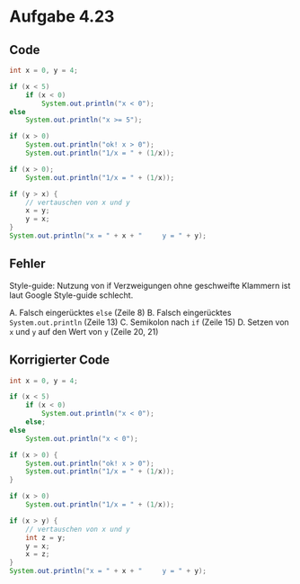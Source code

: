 # Aufgabe 4.23
## Code
```java
int x = 0, y = 4;

if (x < 5)
    if (x < 0)
        System.out.println("x < 0");
else
    System.out.println("x >= 5");

if (x > 0)
    System.out.println("ok! x > 0");
    System.out.println("1/x = " + (1/x));

if (x > 0);
    System.out.println("1/x = " + (1/x));

if (y > x) {
    // vertauschen von x und y
    x = y;
    y = x;
}
System.out.println("x = " + x + "     y = " + y);
```

## Fehler
Style-guide:
Nutzung von if Verzweigungen ohne geschweifte Klammern ist laut Google Style-guide schlecht.

A. Falsch eingerücktes `else` (Zeile 8)
B. Falsch eingerücktes `System.out.println` (Zeile 13)
C. Semikolon nach `if` (Zeile 15)
D. Setzen von `x` und `y` auf den Wert von `y` (Zeile 20, 21)

## Korrigierter Code
```java
int x = 0, y = 4;

if (x < 5)
    if (x < 0)
        System.out.println("x < 0");
    else;
else
    System.out.println("x < 0");

if (x > 0) {
    System.out.println("ok! x > 0");
    System.out.println("1/x = " + (1/x));
}

if (x > 0)
    System.out.println("1/x = " + (1/x));

if (x > y) {
    // vertauschen von x und y
    int z = y;
    y = x;
    x = z;
}
System.out.println("x = " + x + "     y = " + y);
```
